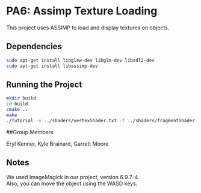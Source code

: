 # PA6: Assimp Texture Loading

This project uses ASSIMP to load and display textures on objects. 

## Dependencies

```bash
sudo apt-get install libglew-dev libglm-dev libsdl2-dev
sudo apt-get install libassimp-dev
```

## Running the Project

```bash
mkdir build
cd build
cmake ..
make
./Tutorial -v ../shaders/vertexShader.txt -f ../shaders/fragmentShader.txt -o ../obj/Tray.obj
```

##Group Members

Eryl Kenner, Kyle Brainard, Garrett Moore

## Notes

We used ImageMagick in our project, version 6.9.7-4.\
Also, you can move the object using the WASD keys.